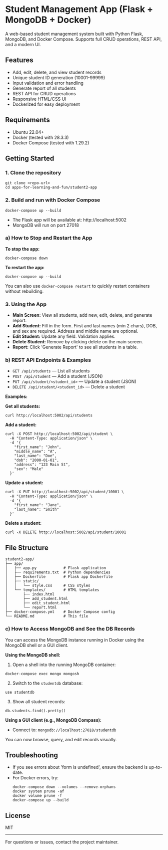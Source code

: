 # Student Management App (Flask + MongoDB + Docker)

A web-based student management system built with Python Flask, MongoDB, and Docker Compose. Supports full CRUD operations, REST API, and a modern UI.

## Features
- Add, edit, delete, and view student records
- Unique student ID generation (10001-99999)
- Input validation and error handling
- Generate report of all students
- REST API for CRUD operations
- Responsive HTML/CSS UI
- Dockerized for easy deployment

## Requirements
- Ubuntu 22.04+
- Docker (tested with 28.3.3)
- Docker Compose (tested with 1.29.2)


## Getting Started

### 1. Clone the repository
```
git clone <repo-url>
cd apps-for-learning-and-fun/student2-app
```


### 2. Build and run with Docker Compose
```
docker-compose up --build
```
- The Flask app will be available at: http://localhost:5002
- MongoDB will run on port 27018

### a) How to Stop and Restart the App

**To stop the app:**
```
docker-compose down
```

**To restart the app:**
```
docker-compose up --build
```

You can also use `docker-compose restart` to quickly restart containers without rebuilding.

### 3. Using the App
- **Main Screen:** View all students, add new, edit, delete, and generate report.
- **Add Student:** Fill in the form. First and last names (min 2 chars), DOB, and sex are required. Address and middle name are optional.
- **Edit Student:** Update any field. Validation applies.
- **Delete Student:** Remove by clicking delete on the main screen.
- **Report:** Click 'Generate Report' to see all students in a table.


### b) REST API Endpoints & Examples

- `GET /api/students` — List all students
- `POST /api/student` — Add a student (JSON)
- `PUT /api/student/<student_id>` — Update a student (JSON)
- `DELETE /api/student/<student_id>` — Delete a student

**Examples:**

**Get all students:**
```
curl http://localhost:5002/api/students
```

**Add a student:**
```
curl -X POST http://localhost:5002/api/student \
  -H "Content-Type: application/json" \
  -d '{
    "first_name": "John",
    "middle_name": "A",
    "last_name": "Doe",
    "dob": "2000-01-01",
    "address": "123 Main St",
    "sex": "Male"
  }'
```

**Update a student:**
```
curl -X PUT http://localhost:5002/api/student/10001 \
  -H "Content-Type: application/json" \
  -d '{
    "first_name": "Jane",
    "last_name": "Smith"
  }'
```

**Delete a student:**
```
curl -X DELETE http://localhost:5002/api/student/10001
```

## File Structure
```
student2-app/
├── app/
│   ├── app.py            # Flask application
│   ├── requirements.txt  # Python dependencies
│   ├── Dockerfile        # Flask app Dockerfile
│   ├── static/
│   │   └── style.css     # CSS styles
│   └── templates/        # HTML templates
│       ├── index.html
│       ├── add_student.html
│       ├── edit_student.html
│       └── report.html
├── docker-compose.yml    # Docker Compose config
└── README.md             # This file
```

### c) How to Access MongoDB and See the DB Records

You can access the MongoDB instance running in Docker using the MongoDB shell or a GUI client.

**Using the MongoDB shell:**
1. Open a shell into the running MongoDB container:
  ```
  docker-compose exec mongo mongosh
  ```
2. Switch to the `studentdb` database:
  ```
  use studentdb
  ```
3. Show all student records:
  ```
  db.students.find().pretty()
  ```

**Using a GUI client (e.g., MongoDB Compass):**
- Connect to: `mongodb://localhost:27018/studentdb`

You can now browse, query, and edit records visually.

## Troubleshooting
- If you see errors about 'form is undefined', ensure the backend is up-to-date.
- For Docker errors, try:
  ```
  docker-compose down --volumes --remove-orphans
  docker system prune -af
  docker volume prune -f
  docker-compose up --build
  ```

## License
MIT

---
For questions or issues, contact the project maintainer.
